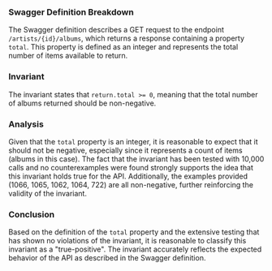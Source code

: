 ### Swagger Definition Breakdown
The Swagger definition describes a GET request to the endpoint `/artists/{id}/albums`, which returns a response containing a property `total`. This property is defined as an integer and represents the total number of items available to return. 

### Invariant
The invariant states that `return.total >= 0`, meaning that the total number of albums returned should be non-negative. 

### Analysis
Given that the `total` property is an integer, it is reasonable to expect that it should not be negative, especially since it represents a count of items (albums in this case). The fact that the invariant has been tested with 10,000 calls and no counterexamples were found strongly supports the idea that this invariant holds true for the API. Additionally, the examples provided (1066, 1065, 1062, 1064, 722) are all non-negative, further reinforcing the validity of the invariant. 

### Conclusion
Based on the definition of the `total` property and the extensive testing that has shown no violations of the invariant, it is reasonable to classify this invariant as a "true-positive". The invariant accurately reflects the expected behavior of the API as described in the Swagger definition.
